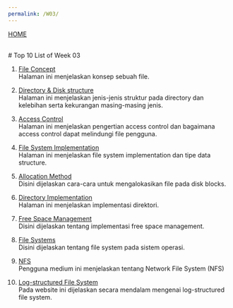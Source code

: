 ```yaml
---
permalink: /W03/
---
```

[HOME](../)

<br>
# Top 10 List of Week 03

1. [File Concept](https://www.tutorialspoint.com/operating_system/os_file_system.htm)<br>
Halaman ini menjelaskan konsep sebuah file.

2. [Directory & Disk structure](https://www.geeksforgeeks.org/structures-of-directory-in-operating-system)<br>
Halaman ini menjelaskan jenis-jenis struktur pada directory dan kelebihan serta kekurangan masing-masing jenis.

3. [Access Control](https://www.upguard.com/blog/access-control)<br>
Halaman ini menjelaskan pengertian access control dan bagaimana access control dapat melindungi file pengguna.

4. [File System Implementation](https://www.geeksforgeeks.org/file-system-implementation-in-operating-system)<br>
Halaman ini menjelaskan file system implementation dan tipe data structure.

5. [Allocation Method](hhttps://www.includehelp.com/operating-systems/file-allocation-method.aspx)<br>
Disini dijelaskan cara-cara untuk mengalokasikan file pada disk blocks.

6. [Directory Implementation](https://www.javatpoint.com/os-directory-implementation)<br>
Halaman ini menjelaskan implementasi direktori.

7. [Free Space Management](https://www.geeksforgeeks.org/free-space-management-in-operating-system/)<br>
Disini dijelaskan tentang implementasi free space management.

8. [File Systems](https://www.geeksforgeeks.org/file-systems-in-operating-system/)<br>
Disini dijelaskan tentang file system pada sistem operasi.

9. [NFS](https://medium.com/mtiakakom/network-file-system-nfs-f1a14b7b33e2)<br>
Pengguna medium ini menjelaskan tentang Network File System (NFS)

10. [Log-structured File System](https://en.wikipedia.org/wiki/Log-structured_file_system)<br>
Pada website ini dijelaskan secara mendalam mengenai log-structured file system.
